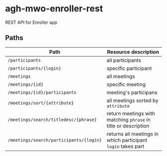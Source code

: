 # agh-mwo-enroller-rest
REST API for Enroller app

## Paths
| Path | Resource description |
| ------------- | --------------- |
|`/participants`| all participants|
|`/participants/{login}`| specific participant|
|`/meetings`| all meetings|
|`/meetings/{id}`| specific meeting|
|`/meetings/{id}/participants`| meeting's participans|
|`/meetings/sort/{attribute}`| all meetings sorted by `attribute`|
|`/meetings/search/titledesc/{phrase}`| return meetings with matching `phrase` in title or description|
|`/meetings/search/participants/{login}`| returns all meetings in which participant `login` takes part|
